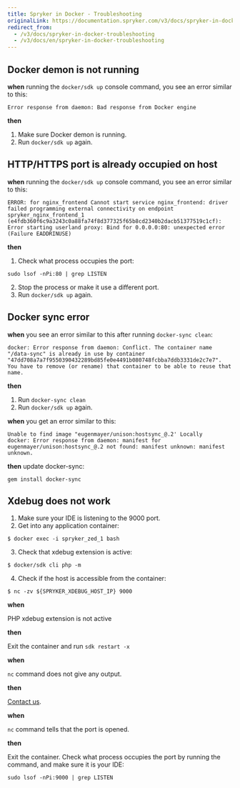 ```yaml
---
title: Spryker in Docker - Troubleshooting
originalLink: https://documentation.spryker.com/v3/docs/spryker-in-docker-troubleshooting
redirect_from:
  - /v3/docs/spryker-in-docker-troubleshooting
  - /v3/docs/en/spryker-in-docker-troubleshooting
---
```


## Docker demon is not running

**when** running the `docker/sdk up` console command, you see an error similar to this:
```shell
Error response from daemon: Bad response from Docker engine
```

**then**

1. Make sure Docker demon is running.
2. Run `docker/sdk up` again.

## HTTP/HTTPS port is already occupied on host

**when** running the `docker/sdk up` console command, you see an error similar to this:
```shell
ERROR: for nginx_frontend Cannot start service nginx_frontend: driver failed programming external connectivity on endpoint spryker_nginx_frontend_1 (e4fdb360f6c9a3243c0a88fa74f8d377325f65b8cd2340b2dacb51377519c1cf): Error starting userland proxy: Bind for 0.0.0.0:80: unexpected error (Failure EADDRINUSE)
```

**then**

1. Check what process occupies the port:
```shell
sudo lsof -nPi:80 | grep LISTEN
```
2. Stop the process or make it use a different port.
3. Run `docker/sdk up` again.

## Docker sync error

**when** you see an error similar to this after running `docker-sync clean`:
```shell
docker: Error response from daemon: Conflict. The container name "/data-sync" is already in use by container "47dd708a7a7f9550390432289bd85fe0e4491b080748fcbba7ddb3331de2c7e7". You have to remove (or rename) that container to be able to reuse that name.
```

**then**

1. Run `docker-sync clean`
2. Run `docker/sdk up` again.
    
**when**
you get an error similar to this:
```shell
Unable to find image "eugenmayer/unison:hostsync_@.2' Locally
docker: Error response from daemon: manifest for eugenmayer/unison:hostsync_@.2 not found: manifest unknown: manifest unknown.
```  
    
**then**
update docker-sync:
```shell
gem install docker-sync
```  
## Xdebug does not work

1. Make sure your IDE is listening to the 9000 port.
2. Get into any application container:
```shell
$ docker exec -i spryker_zed_1 bash
```
3. Check that xdebug extension is active:
```shell
$ docker/sdk cli php -m
```
4. Check if the host is accessible from the container:
```shell
$ nc -zv ${SPRYKER_XDEBUG_HOST_IP} 9000
```

**when**

PHP xdebug extension is not active

**then**

Exit the container and run `sdk restart -x`

**when**

`nc` command does not give any output.

**then**

[Contact us](https://spryker.force.com/support/s/).

**when**

`nc` command tells that the port is opened.

**then**

Exit the container. Check what process occupies the port by running the command, and make sure it is your IDE:
```shell
sudo lsof -nPi:9000 | grep LISTEN
```

<!-- Last review date: Aug 06, 2019by Mike Kalinin, Andrii Tserkovnyi -->
